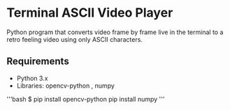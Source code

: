 # Terminal ASCII Video Player

Python program that converts video frame by frame live in the terminal
to a retro feeling video using only ASCII characters.

## Requirements
- Python 3.x
- Libraries: opencv-python , numpy


'''bash 
$ pip install opencv-python
pip install numpy 
'''
